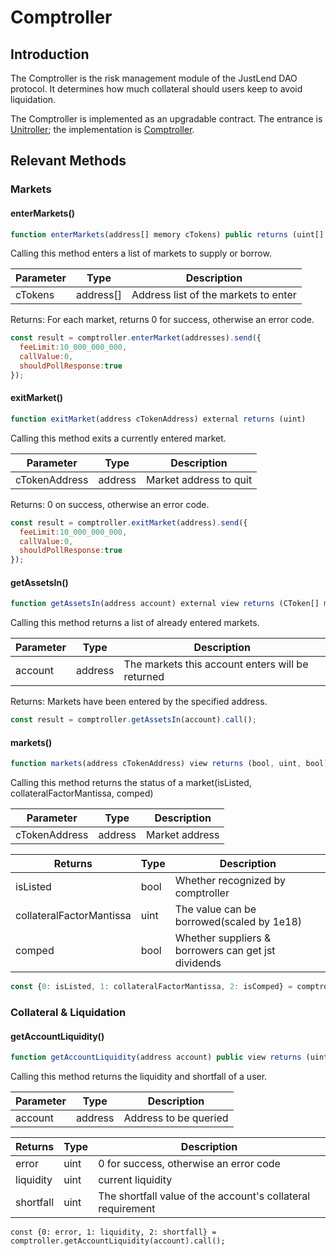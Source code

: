 # Comptroller

## Introduction

The Comptroller is the risk management module of the JustLend DAO protocol. It determines how much collateral should users keep to avoid liquidation.

The Comptroller is implemented as an upgradable contract. The entrance is [Unitroller](https://tronscan.org/#/contract/TGjYzgCyPobsNS9n6WcbdLVR9dH7mWqFx7/code); the implementation is [Comptroller](https://tronscan.org/#/contract/TJZi9eWzCLGBi9tuwvPxnaZTGa2iUpRc8v/code).

## Relevant Methods

### Markets

#### enterMarkets()

```javascript
function enterMarkets(address[] memory cTokens) public returns (uint[] memory)
```

Calling this method enters a list of markets to supply or borrow.

| Parameter | Type       | Description                          |
| --------- | ---------- | ------------------------------------ |
| cTokens   | address\[] | Address list of the markets to enter |

Returns: For each market, returns 0 for success, otherwise an error code.

```javascript
const result = comptroller.enterMarket(addresses).send({
  feeLimit:10_000_000_000,
  callValue:0,
  shouldPollResponse:true
});
```

#### exitMarket()

```javascript
function exitMarket(address cTokenAddress) external returns (uint)
```

Calling this method exits a currently entered market.

| Parameter     | Type    | Description            |
| ------------- | ------- | ---------------------- |
| cTokenAddress | address | Market address to quit |

Returns: 0 on success, otherwise an error code.

```javascript
const result = comptroller.exitMarket(address).send({
  feeLimit:10_000_000_000,
  callValue:0,
  shouldPollResponse:true
});
```

#### getAssetsIn()

```javascript
function getAssetsIn(address account) external view returns (CToken[] memory)
```

Calling this method returns a list of already entered markets.

| Parameter | Type    | Description                                       |
| --------- | ------- | ------------------------------------------------- |
| account   | address | The markets this account enters will be returned  |

Returns: Markets have been entered by the specified address.

```javascript
const result = comptroller.getAssetsIn(account).call();
```

#### markets()

```javascript
function markets(address cTokenAddress) view returns (bool, uint, bool)
```

Calling this method returns the status of a market(isListed, collateralFactorMantissa, comped)

| Parameter     | Type    | Description    |
| ------------- | ------- | -------------- |
| cTokenAddress | address | Market address |

| Returns                  | Type | Description                                         |
| ------------------------ | ---- | --------------------------------------------------- |
| isListed                 | bool | Whether recognized by comptroller                   |
| collateralFactorMantissa | uint | The value can be borrowed(scaled by 1e18)           |
| comped                   | bool | Whether suppliers & borrowers can get jst dividends |

```javascript
const {0: isListed, 1: collateralFactorMantissa, 2: isComped} = comptroller.markets(address).call();
```

### Collateral & Liquidation

#### getAccountLiquidity()

```javascript
function getAccountLiquidity(address account) public view returns (uint, uint, uint)
```

Calling this method returns the liquidity and shortfall of a user.&#x20;

| Parameter | Type    | Description           |
| --------- | ------- | --------------------- |
| account   | address | Address to be queried |

| Returns   | Type  | Description                                                  |
| --------- | ----- | ------------------------------------------------------------ |
| error     | uint  | 0 for success, otherwise an error code                       |
| liquidity | uint  | current liquidity                                            |
| shortfall | uint  | The shortfall value of the account's collateral requirement  |

```
const {0: error, 1: liquidity, 2: shortfall} = comptroller.getAccountLiquidity(account).call();
```
